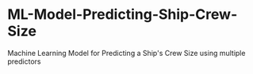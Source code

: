 # ML-Model-Predicting-Ship-Crew-Size
Machine Learning Model for Predicting a Ship's Crew Size using multiple predictors
